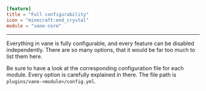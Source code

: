 ```toml
[feature]
title = "Full configurability"
icon = "minecraft:end_crystal"
module = "vane-core"
```
---
Everything in vane is fully configurable, and every feature can be disabled independently.
There are so many options, that it would be far too much to list them here.

Be sure to have a look at the corresponding configuration file for each module.
Every option is carefully explained in there. The file path is `plugins/vane-<module>/config.yml`.
